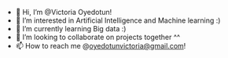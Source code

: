 - 👋 Hi, I’m @Victoria Oyedotun!
- 👀 I’m interested in Artificial Intelligence and Machine learning :)
- 🌱 I’m currently learning Big data :)
- 💞️ I’m looking to collaborate on projects together ^^
- 📫 How to reach me @oyedotunvictoria@gmail.com!

<!---
Victoria Oyedotun/Victoria Oyedotun is a ✨ special ✨ repository because its `README.md` (this file) appears on your GitHub profile.
You can click the Preview link to take a look at your changes.
--->
